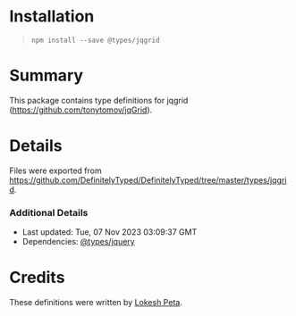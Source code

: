 # Installation
> `npm install --save @types/jqgrid`

# Summary
This package contains type definitions for jqgrid (https://github.com/tonytomov/jqGrid).

# Details
Files were exported from https://github.com/DefinitelyTyped/DefinitelyTyped/tree/master/types/jqgrid.

### Additional Details
 * Last updated: Tue, 07 Nov 2023 03:09:37 GMT
 * Dependencies: [@types/jquery](https://npmjs.com/package/@types/jquery)

# Credits
These definitions were written by [Lokesh Peta](https://github.com/lokeshpeta).
